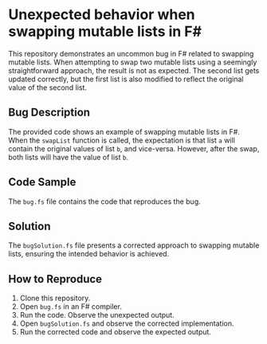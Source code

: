 # Unexpected behavior when swapping mutable lists in F# 

This repository demonstrates an uncommon bug in F# related to swapping mutable lists. When attempting to swap two mutable lists using a seemingly straightforward approach, the result is not as expected. The second list gets updated correctly, but the first list is also modified to reflect the original value of the second list.

## Bug Description
The provided code shows an example of swapping mutable lists in F#. When the `swapList` function is called, the expectation is that list `a` will contain the original values of list `b`, and vice-versa. However, after the swap, both lists will have the value of list `b`.

## Code Sample
The `bug.fs` file contains the code that reproduces the bug.

## Solution
The `bugSolution.fs` file presents a corrected approach to swapping mutable lists, ensuring the intended behavior is achieved.

## How to Reproduce
1. Clone this repository.
2. Open `bug.fs` in an F# compiler.
3. Run the code. Observe the unexpected output.
4. Open `bugSolution.fs` and observe the corrected implementation.
5. Run the corrected code and observe the expected output.